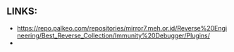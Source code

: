 
## LINKS:
* <https://repo.palkeo.com/repositories/mirror7.meh.or.id/Reverse%20Engineering/Best_Reverse_Collection/Immunity%20Debugger/Plugins/>
* 
